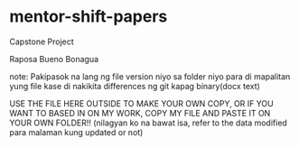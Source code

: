 # mentor-shift-papers

Capstone Project

Raposa Bueno Bonagua

note: Pakipasok na lang ng file version niyo sa folder niyo para di mapalitan yung file kase di nakikita differences ng git kapag binary(docx text)

USE THE FILE HERE OUTSIDE TO MAKE YOUR OWN COPY, OR IF YOU WANT TO BASED IN ON MY WORK, COPY MY FILE AND PASTE IT ON YOUR OWN FOLDER!! (nilagyan ko na bawat isa, refer to the data modified para malaman kung updated or not)